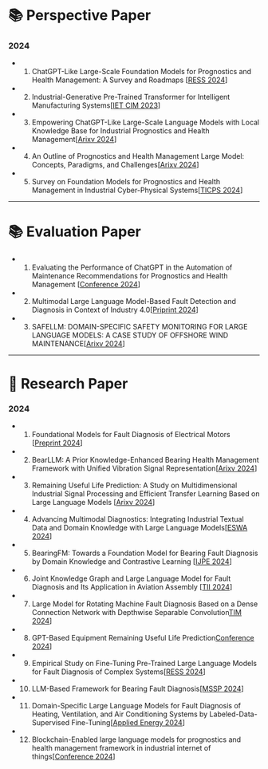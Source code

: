 # 📚 **Perspective Paper**

### 2024

- 1. ChatGPT-Like Large-Scale Foundation Models for Prognostics and Health Management: A Survey and Roadmaps [[RESS 2024](https://www.sciencedirect.com/science/article/abs/pii/S0951832023007640)]

- 2. Industrial-Generative Pre-Trained Transformer for Intelligent Manufacturing Systems[[IET CIM 2023](https://ietresearch.onlinelibrary.wiley.com/doi/full/10.1049/cim2.12078)]

- 3. Empowering ChatGPT-Like Large-Scale Language Models with Local Knowledge Base for Industrial Prognostics and Health Management[[Arixv 2024](https://arxiv.org/abs/2312.14945)]

- 4. An Outline of Prognostics and Health Management Large Model: Concepts, Paradigms, and Challenges[[Arixv 2024](https://arxiv.org/abs/2407.03374)]

- 5. Survey on Foundation Models for Prognostics and Health Management in Industrial Cyber-Physical Systems[[TICPS 2024](https://ieeexplore.ieee.org/abstract/document/10592003)]

---


# 📚 **Evaluation Paper**

- 1. Evaluating the Performance of ChatGPT in the Automation of Maintenance Recommendations for Prognostics and Health Management [[Conference 2024](http://papers.phmsociety.org/index.php/phmconf/article/view/3487)]

- 2. Multimodal Large Language Model-Based Fault Detection and Diagnosis in Context of Industry 4.0[[Priprint 2024](https://www.preprints.org/manuscript/202411.1036/v1)]

- 3. SAFELLM: DOMAIN-SPECIFIC SAFETY MONITORING FOR LARGE LANGUAGE MODELS: A CASE STUDY OF OFFSHORE WIND MAINTENANCE[[Arixv 2024](https://arxiv.org/abs/2410.10852)]
---

# 📝 **Research Paper**

 ### 2024



- 1. Foundational Models for Fault Diagnosis of Electrical Motors [[Preprint 2024](https://ieeexplore.ieee.org/abstract/document/10404206)]

- 2. BearLLM: A Prior Knowledge-Enhanced Bearing Health Management Framework with Unified Vibration Signal Representation[[Arixv 2024](https://arxiv.org/abs/2408.11281)]

- 3. Remaining Useful Life Prediction: A Study on Multidimensional Industrial Signal Processing and Efficient Transfer Learning Based on Large Language Models  [[Arixv 2024](https://arxiv.org/abs/2410.03134)]

- 4. Advancing Multimodal Diagnostics: Integrating Industrial Textual Data and Domain Knowledge with Large Language Models[[ESWA 2024](https://www.sciencedirect.com/science/article/abs/pii/S0957417424014702)]

- 5. BearingFM: Towards a Foundation Model for Bearing Fault Diagnosis by Domain Knowledge and Contrastive Learning [[IJPE 2024](https://www.sciencedirect.com/science/article/abs/pii/S0925527324001762)]

- 6. Joint Knowledge Graph and Large Language Model for Fault Diagnosis and Its Application in Aviation Assembly [[TII 2024](https://ieeexplore.ieee.org/abstract/document/10463190/)]

- 7. Large Model for Rotating Machine Fault Diagnosis Based on a Dense Connection Network with Depthwise Separable Convolution[TIM 2024](https://ieeexplore.ieee.org/abstract/document/10520331)]

- 8. GPT-Based Equipment Remaining Useful Life Prediction[Conference 2024](https://dl.acm.org/doi/abs/10.1145/3674399.3674456)]

- 9. Empirical Study on Fine-Tuning Pre-Trained Large Language Models for Fault Diagnosis of Complex Systems[[RESS 2024](https://www.sciencedirect.com/science/article/abs/pii/S095183202400454X)]

- 10. LLM-Based Framework for Bearing Fault Diagnosis[[MSSP 2024](https://www.sciencedirect.com/science/article/abs/pii/S0888327024010252)]

- 11. Domain-Specific Large Language Models for Fault Diagnosis of Heating, Ventilation, and Air Conditioning Systems by Labeled-Data-Supervised Fine-Tuning[[Applied Energy 2024](https://www.sciencedirect.com/science/article/pii/S0306261924017616)]

- 12. Blockchain-Enabled large language models for prognostics and health management framework in industrial internet of things[[Conference 2024](https://scholar.google.com/scholar?cluster=7788854020561114751&hl=zh-CN&as_sdt=0,5)]




